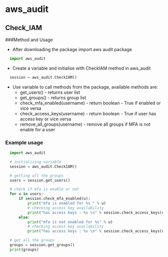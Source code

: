 # aws_audit
## Check_IAM

###Method and Usage

* After downloading the package import aws audit package
```python
  import aws_audit
```
* Create a variable and initialise with CheckIAM method in aws_audit
```python
  session = aws_audit.CheckIAM()
```
* Use variable to call methods from the package, available methods are:
  * get_users() - returns user list
  * get_groups() - returns group list
  * check_mfa_enabled(username) - return boolean - True if enabled or vice versa
  * check_access_keys(username) - return boolean - True if user has access key or vice versa
  * remove_all_groups(username) - remove all groups if MFA is not enable for a user 
    
### Example usage

```python
  import aws_audit

  # initializing variable
  session = aws_audit.CheckIAM()

  # getting all the groups
  users = session.get_users()

  # check if mfa is enable or not
  for u in users:
      if session.check_mfa_enabled(u):
          print("mfa is enabled for %s " % u)
          # checking access key availability
          print("has access keys : %s \n" % session.check_access_keys(u))
      else:
          print("mfa is not enabled for %s" % u)
          # checking access key availability
          print("has access keys : %s \n" % session.check_access_keys(u))

  # get all the groups
  groups = session.get_groups()
  print(groups)
```